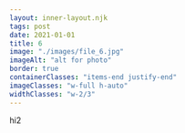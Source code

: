 ```yaml
---
layout: inner-layout.njk
tags: post
date: 2021-01-01
title: 6
image: "./images/file_6.jpg"
imageAlt: "alt for photo"
border: true
containerClasses: "items-end justify-end"
imageClasses: "w-full h-auto"
widthClasses: "w-2/3"
---
```


hi2
